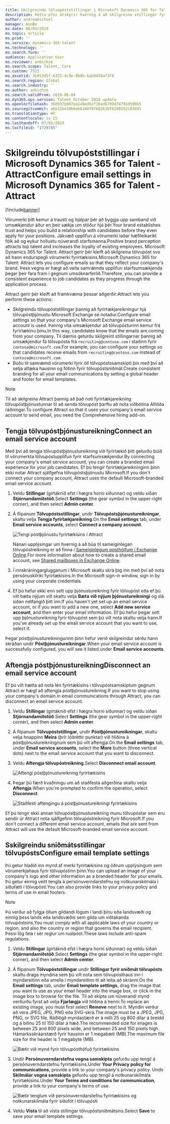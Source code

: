 ```yaml
---
title: Skilgreindu tölvupóststillingar í Microsoft Dynamics 365 for Talent - Attract
description: Þetta efni útskýrir hvernig á að skilgreina stillingar fyrir tölvupóst sem er sendur af Microsoft Dynamcis 365 for Talent - Attract.
author: andreabichsel
manager: AnnBe
ms.date: 06/04/2019
ms.topic: article
ms.prod: ''
ms.service: dynamics-365-talent
ms.technology: ''
ms.search.form: ''
audience: Application User
ms.reviewer: anbichse
ms.search.scope: Talent, Core
ms.custom: 7521
ms.assetid: 3b953d5f-6325-4c9e-8b9b-6ab0458a73f8
ms.search.region: Global
ms.search.industry: ''
ms.author: anbichse
ms.search.validFrom: 2019-06-04
ms.dyn365.ops.version: Talent October 2018 update
ms.openlocfilehash: 360937b807ea149edb2f16ad6799d74791d599b5
ms.sourcegitcommit: a6b32be10b6eb6340f8f68261bf62d0202c03dd1
ms.translationtype: HT
ms.contentlocale: is-IS
ms.lasthandoff: 07/05/2019
ms.locfileid: "1729785"
---
```

# <a name="configure-email-settings-in-microsoft-dynamics-365-for-talent---attract"></a><span data-ttu-id="63c85-103">Skilgreindu tölvupóststillingar í Microsoft Dynamics 365 for Talent - Attract</span><span class="sxs-lookup"><span data-stu-id="63c85-103">Configure email settings in Microsoft Dynamics 365 for Talent - Attract</span></span>
[!include[banner](../includes/banner.md)]

<span data-ttu-id="63c85-104">Vörumerki þitt kemur á trausti og hjálpar þér að byggja upp samband við umsækjendur áður en þeir sækja um stöður hjá þér.</span><span class="sxs-lookup"><span data-stu-id="63c85-104">Your brand establishes trust and helps you build a relationship with candidates before they even apply for your positions.</span></span> <span data-ttu-id="63c85-105">Jákvæð upplifun á vörumerki laðar hæfileikaríkt fólk að og eykur hollustu núverandi starfsmanna.</span><span class="sxs-lookup"><span data-stu-id="63c85-105">Positive brand perception attracts top talent and increases the loyalty of existing employees.</span></span> <span data-ttu-id="63c85-106">Microsoft Dynamics 365 for Talent: Attract gerir þér kleift að skilgreina tölvupóst svo að hann endurspegli vörumerki fyrirtækisins.</span><span class="sxs-lookup"><span data-stu-id="63c85-106">Microsoft Dynamics 365 for Talent: Attract lets you configure emails so that they reflect your company's brand.</span></span> <span data-ttu-id="63c85-107">Þess vegna er hægt að veita samræmda upplifun starfsumsækjenda þegar þeir fara fram í gegnum umsóknarferlið.</span><span class="sxs-lookup"><span data-stu-id="63c85-107">Therefore, you can provide a consistent experience to job candidates as they progress through the application process.</span></span>

<span data-ttu-id="63c85-108">Attract gerir þér kleift að framkvæma þessar aðgerðir:</span><span class="sxs-lookup"><span data-stu-id="63c85-108">Attract lets you perform these actions:</span></span>

- <span data-ttu-id="63c85-109">Skilgreindu tölvupóststillingar þannig að fyrirtækjareikningur hjá tölvupóstþjónustu Microsoft Exchange sé notaður.</span><span class="sxs-lookup"><span data-stu-id="63c85-109">Configure email settings so that your company's Microsoft Exchange email service account is used.</span></span> <span data-ttu-id="63c85-110">Þannig vita umsækjendur að tölvupósturinn kemur frá fyrirtækinu þínu.</span><span class="sxs-lookup"><span data-stu-id="63c85-110">In this way, candidates know that the emails are coming from your company.</span></span> <span data-ttu-id="63c85-111">Til dæmis geturðu skilgreint stillingarnar þannig að umsækjendur fá tölvupósta frá `recruiting@contoso.com` í staðinn fyrir `contoso@microsoft.com`.</span><span class="sxs-lookup"><span data-stu-id="63c85-111">For example, you can configure your settings so that candidates receive emails from `recruiting@contoso.com` instead of `contoso@microsoft.com`.</span></span>
- <span data-ttu-id="63c85-112">Búðu til samræmd vörumerki fyrir öll tölvupóstssamskipti þín með því að setja altæka hausinn og fótinn fyrir tölvupóstsniðmát.</span><span class="sxs-lookup"><span data-stu-id="63c85-112">Create consistent branding for all your email communications by setting a global header and footer for email templates.</span></span> 

> [!NOTE]
> <span data-ttu-id="63c85-113">Til að skilgreina Attract þannig að það noti fyrirtækjareikning tölvupóstþjónustunnar til að senda tölvupóst þarftu að nota viðbótina Alhliða ráðningar.</span><span class="sxs-lookup"><span data-stu-id="63c85-113">To configure Attract so that it uses your company's email service account to send email, you need the Comprehensive hiring add-on.</span></span>

## <a name="connect-an-email-service-account"></a><span data-ttu-id="63c85-114">Tengja tölvupóstþjónustureikning</span><span class="sxs-lookup"><span data-stu-id="63c85-114">Connect an email service account</span></span>

<span data-ttu-id="63c85-115">Með því að tengja tölvupóstþjónustureikning við fyrirtækið þitt geturðu búið til vörumerkta tölvupóstupplifun fyrir starfsumsækjendur.</span><span class="sxs-lookup"><span data-stu-id="63c85-115">By connecting your company's email service account, you can create a branded email experience for your job candidates.</span></span> <span data-ttu-id="63c85-116">Ef þú tengir fyrirtækjareikninginn þinn ekki notar Attract sjálfgefna tölvupóstsþjónustu Microsoft.</span><span class="sxs-lookup"><span data-stu-id="63c85-116">If you don't connect your company account, Attract uses the default Microsoft-branded email service account.</span></span>

1. <span data-ttu-id="63c85-117">Veldu **Stillingar** (gírtáknið efst í hægra horni síðunnar) og veldu síðan **Stjórnandamiðstöð**.</span><span class="sxs-lookup"><span data-stu-id="63c85-117">Select **Settings** (the gear symbol in the upper-right corner), and then select **Admin center**.</span></span>
2. <span data-ttu-id="63c85-118">Á flipanum **Tölvupóstsstillingar**, undir **Tölvupóstsþjónustureikningar**, skaltu velja **Tengja fyrirtækjareikning**.</span><span class="sxs-lookup"><span data-stu-id="63c85-118">On the **Email settings** tab, under **Email service accounts**, select **Connect a company account**.</span></span>

    ![Tengi póstþjónustu fyrirtækisins í Attract](./media/attract-admin-email-service-accounts.png)

    <span data-ttu-id="63c85-120">Nánari upplýsingar um hvernig á að búa til sameiginlegan tölvupóstreikning er að finna í [Sameiginlegum pósthólfum í Exchange Online](https://docs.microsoft.com/exchange/collaboration-exo/shared-mailboxes).</span><span class="sxs-lookup"><span data-stu-id="63c85-120">For more information about how to create a shared email account, see [Shared mailboxes in Exchange Online](https://docs.microsoft.com/exchange/collaboration-exo/shared-mailboxes).</span></span>

3. <span data-ttu-id="63c85-121">Í innskráningarglugganum í Microsoft skaltu skrá þig inn með því að nota persónuskilríki fyrirtækisins.</span><span class="sxs-lookup"><span data-stu-id="63c85-121">In the Microsoft sign-in window, sign in by using your corporate credentials.</span></span>
4. <span data-ttu-id="63c85-122">Ef þú hefur ekki enn sett upp þjónustureikning fyrir tölvupóst eða ef þú vilt bæta nýjum við skaltu velja **Bæta við nýjum þjónustureikningi** og slá síðan netfangið þitt inn.</span><span class="sxs-lookup"><span data-stu-id="63c85-122">If you haven't yet set up an email service account, or if you want to add a new one, select **Add new service account**, and then enter your email information.</span></span> <span data-ttu-id="63c85-123">Ef þú hefur þegar sett upp þjónustureikning fyrir tölvupóst sem þú vilt nota skaltu velja hann.</span><span class="sxs-lookup"><span data-stu-id="63c85-123">If you've already set up the email service account that you want to use, select it.</span></span>

<span data-ttu-id="63c85-124">Þegar póstþjónustureikningurinn þinn hefur verið skilgreindur sérðu hann skráðan undir **Póstþjónustureikningar**.</span><span class="sxs-lookup"><span data-stu-id="63c85-124">When your email service account is successfully configured, you will see it listed under **Email service accounts**.</span></span>

## <a name="disconnect-an-email-service-account"></a><span data-ttu-id="63c85-125">Aftengja póstþjónustureikning</span><span class="sxs-lookup"><span data-stu-id="63c85-125">Disconnect an email service account</span></span>

<span data-ttu-id="63c85-126">Ef þú vilt hætta að nota lén fyrirtækisins í tölvupóstsamskiptum gegnum Attract er hægt að aftengja póstþjónustureikning.</span><span class="sxs-lookup"><span data-stu-id="63c85-126">If you want to stop using your company's domain in email communications through Attract, you can disconnect an email service account.</span></span>

1. <span data-ttu-id="63c85-127">Veldu **Stillingar** (gírtáknið efst í hægra horni síðunnar) og veldu síðan **Stjórnandamiðstöð**.</span><span class="sxs-lookup"><span data-stu-id="63c85-127">Select **Settings** (the gear symbol in the upper-right corner), and then select **Admin center**.</span></span>
2. <span data-ttu-id="63c85-128">Á flipanum **Tölvupóststillingar**, undir **Póstþjónustureikningar**, skaltu velja hnappinn **Meira** (þrír lóðréttir punktar) við hliðina á póstþjónustureikningnum sem þú vilt aftengja.</span><span class="sxs-lookup"><span data-stu-id="63c85-128">On the **Email settings** tab, under **Email service accounts**, select the **More** button (three vertical dots) next to the email service account that you want to disconnect.</span></span>
3. <span data-ttu-id="63c85-129">Veldu **Aftengja tölvupóstreikning**.</span><span class="sxs-lookup"><span data-stu-id="63c85-129">Select **Disconnect email account**.</span></span>

    ![Aftengi póstþjónustureikning fyrirtækisins](./media/attract-admin-disconnect-email-account.png)

4. <span data-ttu-id="63c85-131">Þegar þú færð kvaðningu um að staðfesta aðgerðina skaltu velja **Aftengja**.</span><span class="sxs-lookup"><span data-stu-id="63c85-131">When you're prompted to confirm the operation, select **Disconnect**.</span></span>

    ![Staðfesti aftengingu á póstþjónustureikningi fyrirtækisins](./media/attract-admin-email-confirm-disconnect.png)

<span data-ttu-id="63c85-133">Ef þú tengir ekki annan tölvupóstþjónustureikning munu tölvupóstar sem eru sendir úr Attract nota sjálfgefinn tölvupóstreikning fyrir Microsoft.</span><span class="sxs-lookup"><span data-stu-id="63c85-133">If you don't connect a different email service account, emails that are sent from Attract will use the default Microsoft-branded email service account.</span></span>

## <a name="configure-email-template-settings"></a><span data-ttu-id="63c85-134">Sskilgreindu sniðmátsstillingar tölvupósts</span><span class="sxs-lookup"><span data-stu-id="63c85-134">Configure email template settings</span></span>

<span data-ttu-id="63c85-135">Þú getur hlaðið inn mynd af merki fyrirtækisins og öðrum upplýsingum sem vörumerkjahaus fyrir tölvupóstinn þinn.</span><span class="sxs-lookup"><span data-stu-id="63c85-135">You can upload an image of your company's logo and other information as a branded header for your emails.</span></span> <span data-ttu-id="63c85-136">Þú getur einnig veitt tengla á persónuverndarstefnu og notkunarskilmála í síðufæti í tölvupósti.</span><span class="sxs-lookup"><span data-stu-id="63c85-136">You can also provide links to your privacy policy and terms of use in email footers.</span></span>

> [!NOTE]
> <span data-ttu-id="63c85-137">Þú verður að fylgja öllum gildandi lögum í landi þínu eða landsvæði og einnig þess lands eða landsvæðis sem gilda um viðtakanda tölvupóstsins.</span><span class="sxs-lookup"><span data-stu-id="63c85-137">You must comply with all applicable laws of your country or region, and also the country or region that governs the email recipient.</span></span> <span data-ttu-id="63c85-138">Þessi lög fela í sér reglur um ruslpóst.</span><span class="sxs-lookup"><span data-stu-id="63c85-138">These laws include anti-spam regulations.</span></span>

1. <span data-ttu-id="63c85-139">Veldu **Stillingar** (gírtáknið efst í hægra horni síðunnar) og veldu síðan **Stjórnandamiðstöð**.</span><span class="sxs-lookup"><span data-stu-id="63c85-139">Select **Settings** (the gear symbol in the upper-right corner), and then select **Admin center**.</span></span>
2. <span data-ttu-id="63c85-140">Á flipanum **Tölvupóststillingar** undir **Stillingar fyrir sniðmát tölvupósts** skaltu draga myndina sem þú vilt nota sem tölvupósthaus inn í myndareitinn eða smella í myndareitinn til að leita að skránni.</span><span class="sxs-lookup"><span data-stu-id="63c85-140">On the **Email settings** tab, under **Email template settings**, drag the image that you want to use as your email header into the image box, or click in the image box to browse for the file.</span></span> <span data-ttu-id="63c85-141">Til að skipta um núverandi mynd verðurðu fyrst að velja **Fjarlægja** við hliðina á henni.</span><span class="sxs-lookup"><span data-stu-id="63c85-141">To replace an existing image, you must first select **Remove** next to it.</span></span> <span data-ttu-id="63c85-142">Myndin verður að vera JPEG, JPG, PNG eða SVG-skrá.</span><span class="sxs-lookup"><span data-stu-id="63c85-142">The image must be a JPEG, JPG, PNG, or SVG file.</span></span> <span data-ttu-id="63c85-143">Ráðlögð myndastærð er á milli 25 og 800 dílar á breidd og á bilinu 25 til 150 dílar á hæð.</span><span class="sxs-lookup"><span data-stu-id="63c85-143">The recommended size for images is between 25 and 800 pixels wide, and between 25 and 150 pixels high.</span></span> <span data-ttu-id="63c85-144">Hámarksskráarstærð fyrir hausinn er 1 megabæti (MB).</span><span class="sxs-lookup"><span data-stu-id="63c85-144">The maximum file size for the header is 1 megabyte (MB).</span></span>

    ![Bætir við mynd fyrir tölvupósthöfuð fyrirtækisins](./media/attract-admin-email-header.png)

3. <span data-ttu-id="63c85-146">Undir **Persónuverndarstefna vegna samskipta** gefurðu upp tengil á persónuverndarstefnu fyrirtækisins.</span><span class="sxs-lookup"><span data-stu-id="63c85-146">Under **Your Privacy policy for communications**, provide a link to your company's privacy policy.</span></span> <span data-ttu-id="63c85-147">Undir **Skilmálar vegna samskipta** gefurðu upp tengil á notkunarskilmála fyrirtækisins.</span><span class="sxs-lookup"><span data-stu-id="63c85-147">Under **Your Terms and conditions for communication**, provide a link to your company's terms of use.</span></span>

    ![Bætir tenglum við persónuverndarstefnu fyrirtækisins og notkunarskilmála fyrir síðufót í tölvupósti](./media/attract-admin-email-footer.png)

4. <span data-ttu-id="63c85-149">Veldu **Vista** til að vista stillingar tölvupóstsniðmátsins.</span><span class="sxs-lookup"><span data-stu-id="63c85-149">Select **Save** to save your email template settings.</span></span>

